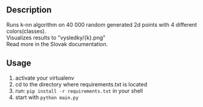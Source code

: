 ## Description

Runs k-nn algorithm on 40 000 random generated 2d points with 4 different colors(classes).  
Visualizes results to "vysledky/{k}.png"  
Read more in the Slovak documentation.

## Usage
1. activate your virtualenv
2. cd to the directory where requirements.txt is located
3. run: ```pip install -r requirements.txt``` in your shell
4. start with ```python main.py```
